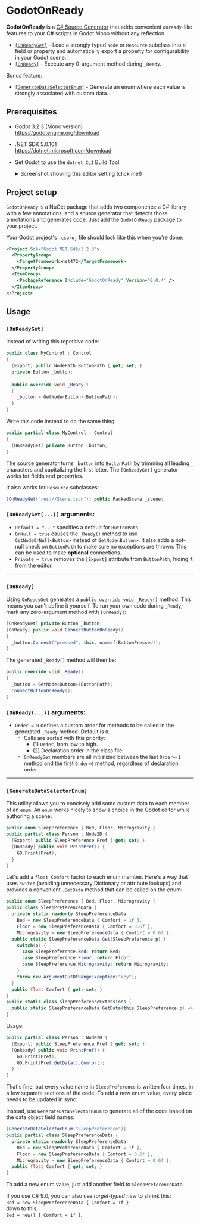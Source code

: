 # GodotOnReady

**GodotOnReady** is a [C# Source Generator] that adds convenient `onready`-like
features to your C# scripts in Godot Mono without any reflection.

* [`[OnReadyGet]`](#onreadyget) - Load a strongly typed `Node` or `Resource`
  subclass into a field or property and automatically export a property for
  configurability in your Godot scene.
* [`[OnReady]`](#OnReady) - Execute any 0-argument method during `_Ready`.

Bonus feature:

* [`[GenerateDataSelectorEnum]`](#GenerateDataSelectorEnum) - Generate an enum
  where each value is strongly associated with custom data.

## Prerequisites

* Godot 3.2.3 (Mono version)  
  <https://godotengine.org/download>

* .NET SDK 5.0.101  
  <https://dotnet.microsoft.com/download>

* Set Godot to use the `dotnet CLI` Build Tool  
  <details><summary>Screenshot showing this editor setting (click me!)</summary>

  ![](docs/img/EditorSettings-BuildTool-cli.png)

  </details>

## Project setup

`GodotOnReady` is a NuGet package that adds two components: a C# library with a
few annotations, and a source generator that detects those annotations and
generates code. Just add the `GodotOnReady` package to your project.

Your Godot project's `.csproj` file should look like this when you're done:

```xml
<Project Sdk="Godot.NET.Sdk/3.2.3">
  <PropertyGroup>
    <TargetFramework>net472</TargetFramework>
  </PropertyGroup>
  <ItemGroup>
    <PackageReference Include="GodotOnReady" Version="0.0.4" />
  </ItemGroup>
</Project>
```

## Usage

### `[OnReadyGet]`

Instead of writing this repetitive code:

```cs
public class MyControl : Control
{
  [Export] public NodePath ButtonPath { get; set; }
  private Button _button;

  public override void _Ready()
  {
    _button = GetNode<Button>(ButtonPath);
  }
}
```

Write this code instead to do the same thing:

```cs
public partial class MyControl : Control
{
  [OnReadyGet] private Button _button;
}
```

The source generator turns `_button` into `ButtonPath` by trimming all leading
`_` characters and capitalizing the first letter. The `[OnReadyGet]` generator
works for fields and properties.

It also works for `Resource` subclasses:

```cs
[OnReadyGet("res://Scene.tscn")] public PackedScene _scene;
```

### `[OnReadyGet(...)]` arguments:

* `Default = "..."` specifies a default for `ButtonPath`.
* `OrNull = true` causes the `_Ready()` method to use `GetNodeOrNull<Button>`
  instead of `GetNode<Button>`. It also adds a not-null check on `ButtonPath` to
  make sure no exceptions are thrown. This can be used to make **optional**
  connections.
* `Private = true` removes the `[Export]` attribute from `ButtonPath`, hiding it
  from the editor.

---

### `[OnReady]`

Using `OnReadyGet` generates a `public override void _Ready()` method. This
means you can't define it yourself. To run your own code during `_Ready`, mark
any zero-argument method with `[OnReady]`:

```cs
[OnReadyGet] private Button _button;
[OnReady] public void ConnectButtonOnReady()
{
  _button.Connect("pressed", this, nameof(ButtonPressed));
}
```

The generated `_Ready()` method will then be:

```cs
public override void _Ready()
{
  _button = GetNode<Button>(ButtonPath);
  ConnectButtonOnReady();
}
```

### `[OnReady(...)]` arguments:

* `Order = 0` defines a custom order for methods to be called in the generated
  `_Ready` method. Default is `0`.
  * Calls are sorted with this priority:
    * (1) `Order`, from low to high.
    * (2) Declaration order in the class file.
  * `OnReadyGet` members are all initialized between the last `Order=-1` method
    and the first `Order=0` method, regardless of declaration order.

---

### `[GenerateDataSelectorEnum]`

This utility allows you to concisely add some custom data to each member of an
`enum`. An `enum` works nicely to show a choice in the Godot editor while
authoring a scene:

```cs
public enum SleepPreference { Bed, Floor, Microgravity }
public partial class Person : Node2D {
  [Export] public SleepPreference Pref { get; set; }
  [OnReady] public void PrintPref() {
    GD.Print(Pref);
  }
}
```

Let's add a `float Comfort` factor to each enum member. Here's a way that uses
`switch` (avoiding unnecessary Dictionary or attribute lookups) and provides a
convenient `.GetData` method that can be called on the enum:

```cs
public enum SleepPreference { Bed, Floor, Microgravity }
public class SleepPreferenceData {
  private static readonly SleepPreferenceData
    Bed = new SleepPreferenceData { Comfort = 1f },
    Floor = new SleepPreferenceData { Comfort = 0.6f },
    Microgravity = new SleepPreferenceData { Comfort = 0.6f };
  public static SleepPreferenceData Get(SleepPreference p) {
    switch(p) {
      case SleepPreference.Bed: return Bed;
      case SleepPreference.Floor: return Floor;
      case SleepPreference.Microgravity: return Microgravity;
    }
    throw new ArgumentOutOfRangeException("key");
  }
  public float Comfort { get; set; }
}
public static class SleepPreferenceExtensions {
  public static SleepPreferenceData GetData(this SleepPreference p) => SleepPreferenceData.Get(p);
}
```

Usage:

```cs
public partial class Person : Node2D {
  [Export] public SleepPreference Pref { get; set; }
  [OnReady] public void PrintPref() {
    GD.Print(Pref);
    GD.Print(Pref.GetData().Comfort);
  }
}
```

That's fine, but every value name in `SleepPreference` is written four times, in
a few separate sections of the code. To add a new enum value, every place needs
to be updated in sync.

Instead, use `GenerateDataSelectorEnum` to generate all of the code based on the
data object field names:

```cs
[GenerateDataSelectorEnum("SleepPreference")]
public partial class SleepPreferenceData {
  private static readonly SleepPreferenceData
    Bed = new SleepPreferenceData { Comfort = 1f },
    Floor = new SleepPreferenceData { Comfort = 0.6f },
    Microgravity = new SleepPreferenceData { Comfort = 0.6f };
  public float Comfort { get; set; }
}
```

To add a new enum value, just add another field to `SleepPreferenceData`.

If you use C# 9.0, you can also use *target-typed new* to shrink this:  
`Bed = new SleepPreferenceData { Comfort = 1f }`  
down to this:  
`Bed = new() { Comfort = 1f }`.


[C# Source Generator]: https://devblogs.microsoft.com/dotnet/new-c-source-generator-samples/
